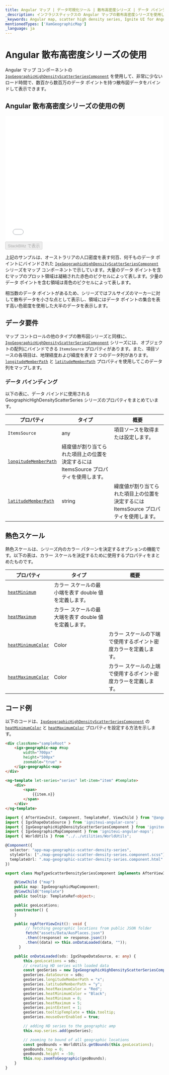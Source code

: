 ```yaml
---
title: Angular マップ | データ可視化ツール | 散布高密度シリーズ | データ バインディング | インフラジスティックス
_description: インフラジスティックスの Angular マップの散布高密度シリーズを使用して、数百から数百万のデータ ポイントから構成される散布図データを最短のロード時間でバインドして表示できます。Ignite UI for Angular マップ シーリズについての詳細を表示します。
_keywords: Angular map, scatter high density series, Ignite UI for Angular, Infragistics, Angular マップ, 散布高密度シリーズ, インフラジスティックス
mentionedTypes: ['XamGeographicMap']
_language: ja
---
```


# Angular 散布高密度シリーズの使用

Angular マップ コンポーネントの [`IgxGeographicHighDensityScatterSeriesComponent`]({environment:dvApiBaseUrl}/products/ignite-ui-angular/api/docs/typescript/latest/classes/igxgeographichighdensityscatterseriescomponent.html) を使用して、非常に少ないロード時間で、数百から数百万のデータ ポイントを持つ散布図データをバインドして表示できます。

## Angular 散布高密度シリーズの使用の例

<div class="sample-container loading" style="height: 400px">
    <iframe id="geo-map-type-scatter-density-series-iframe" src='{environment:dvDemosBaseUrl}/maps/geo-map-type-scatter-density-series' width="100%" height="100%" seamless frameBorder="0" onload="onXPlatSampleIframeContentLoaded(this);" alt="Angular 散布高密度シリーズの使用の例"></iframe>
</div>
<div>
    <button data-localize="stackblitz" disabled class="stackblitz-btn"   data-iframe-id="geo-map-type-scatter-density-series-iframe" data-demos-base-url="{environment:dvDemosBaseUrl}">StackBlitz で表示
    </button>
</div>


<div class="divider--half"></div>

上記のサンプルは、オーストラリアの人口密度を表す何百、何千ものデータ ポイントにバインドされた [`IgxGeographicHighDensityScatterSeriesComponent`]({environment:dvApiBaseUrl}/products/ignite-ui-angular/api/docs/typescript/latest/classes/igxgeographichighdensityscatterseriescomponent.html) シリーズをマップ コンポーネントで示しています。大量のデータ ポイントを含むマップのプロット領域は凝縮された赤色のピクセルによって表します。少量のデータ ポイントを含む領域は青色のピクセルによって表します。

相当数のデータ ポイントがあるため、シリーズではフルサイズのマーカーに対して散布データを小さな点として表示し、領域にはデータ ポイントの集合を表す高い色密度を使用した大半のデータを表示します。

## データ要件

マップ コントロールの他のタイプの散布図シリーズと同様に、[`IgxGeographicHighDensityScatterSeriesComponent`]({environment:dvApiBaseUrl}/products/ignite-ui-angular/api/docs/typescript/latest/classes/igxgeographichighdensityscatterseriescomponent.html) シリーズには、オブジェクトの配列にバインドできる `ItemsSource` プロパティがあります。また、項目ソースの各項目は、地理経度および緯度を表す 2 つのデータ列があります。[`longitudeMemberPath`]({environment:dvApiBaseUrl}/products/ignite-ui-angular/api/docs/typescript/latest/classes/igxgeographichighdensityscatterseriescomponent.html#longitudememberpath) と [`latitudeMemberPath`]({environment:dvApiBaseUrl}/products/ignite-ui-angular/api/docs/typescript/latest/classes/igxgeographichighdensityscatterseriescomponent.html#latitudememberpath) プロパティを使用してこのデータ列をマップします。

### データ バインディング

以下の表に、データ バインドに使用される GeographicHighDensityScatterSeries シリーズのプロパティをまとめています。

| プロパティ                                                                                                                                                                                     | タイプ                                               | 概要                                                |
| ----------------------------------------------------------------------------------------------------------------------------------------------------------------------------------------- | ------------------------------------------------- | ------------------------------------------------- |
| `ItemsSource`                                                                                                                                                                             | any                                               | 項目ソースを取得または設定します。                                 |
| [`longitudeMemberPath`]({environment:dvApiBaseUrl}/products/ignite-ui-angular/api/docs/typescript/latest/classes/igxgeographichighdensityscatterseriescomponent.html#longitudememberpath) | 経度値が割り当てられた項目上の位置を決定するには ItemsSource プロパティを使用します。 |                                                   |
| [`latitudeMemberPath`]({environment:dvApiBaseUrl}/products/ignite-ui-angular/api/docs/typescript/latest/classes/igxgeographichighdensityscatterseriescomponent.html#latitudememberpath)   | string                                            | 緯度値が割り当てられた項目上の位置を決定するには ItemsSource プロパティを使用します。 |

## 熱色スケール

熱色スケールは、シリーズ内のカラー パターンを決定するオプションの機能です。以下の表は、カラー スケールを決定するために使用するプロパティをまとめたものです。

| プロパティ                                                                                                                                                                               | タイプ                             | 概要                               |
| ----------------------------------------------------------------------------------------------------------------------------------------------------------------------------------- | ------------------------------- | -------------------------------- |
| [`heatMinimum`]({environment:dvApiBaseUrl}/products/ignite-ui-angular/api/docs/typescript/latest/classes/igxgeographichighdensityscatterseriescomponent.html#heatminimum)           | カラー スケールの最小端を表す double 値を定義します。 |                                  |
| [`heatMaximum`]({environment:dvApiBaseUrl}/products/ignite-ui-angular/api/docs/typescript/latest/classes/igxgeographichighdensityscatterseriescomponent.html#heatmaximum)           | カラー スケールの最大端を表す double 値を定義します。 |                                  |
| [`heatMinimumColor`]({environment:dvApiBaseUrl}/products/ignite-ui-angular/api/docs/typescript/latest/classes/igxgeographichighdensityscatterseriescomponent.html#heatminimumcolor) | Color                           | カラー スケールの下端で使用するポイント密度カラーを定義します。 |
| [`heatMaximumColor`]({environment:dvApiBaseUrl}/products/ignite-ui-angular/api/docs/typescript/latest/classes/igxgeographichighdensityscatterseriescomponent.html#heatmaximumcolor) | Color                           | カラー スケールの上端で使用するポイント密度カラーを定義します。 |

## コード例

以下のコードは、[`IgxGeographicHighDensityScatterSeriesComponent`]({environment:dvApiBaseUrl}/products/ignite-ui-angular/api/docs/typescript/latest/classes/igxgeographichighdensityscatterseriescomponent.html) の [`heatMinimumColor`]({environment:dvApiBaseUrl}/products/ignite-ui-angular/api/docs/typescript/latest/classes/igxgeographichighdensityscatterseriescomponent.html#heatminimumcolor) と [`heatMaximumColor`]({environment:dvApiBaseUrl}/products/ignite-ui-angular/api/docs/typescript/latest/classes/igxgeographichighdensityscatterseriescomponent.html#heatmaximumcolor) プロパティを設定する方法を示します。

<!-- Angular -->

```html
<div className="sampleRoot" >
    <igx-geographic-map #map
        width="700px"
        height="500px"
        zoomable="true" >
    </igx-geographic-map>
</div>

<ng-template let-series="series" let-item="item" #template>
    <div>
        <span>
            {{item.n}}
        </span>
    </div>
</ng-template>
```

```ts
import { AfterViewInit, Component, TemplateRef, ViewChild } from "@angular/core";
import { IgxShapeDataSource } from 'igniteui-angular-core';
import { IgxGeographicHighDensityScatterSeriesComponent } from 'igniteui-angular-maps';
import { IgxGeographicMapComponent } from 'igniteui-angular-maps';
import { WorldUtils } from "../../utilities/WorldUtils";

@Component({
  selector: "app-map-geographic-scatter-density-series",
  styleUrls: ["./map-geographic-scatter-density-series.component.scss"],
  templateUrl: ".map-geographic-scatter-density-series.component.html"
})

export class MapTypeScatterDensitySeriesComponent implements AfterViewInit {

    @ViewChild ("map")
    public map: IgxGeographicMapComponent;
    @ViewChild("template")
    public tooltip: TemplateRef<object>;

    public geoLocations;
    constructor() {
    }

    public ngAfterViewInit(): void {
         // fetching geographic locations from public JSON folder
         fetch("assets/Data/AusPlaces.json")
         .then((response) => response.json())
         .then((data) => this.onDataLoaded(data, ""));
      }

    public onDataLoaded(sds: IgxShapeDataSource, e: any) {
        this.geoLocations = sds;
        // creating HD series with loaded data
        const geoSeries = new IgxGeographicHighDensityScatterSeriesComponent();
        geoSeries.dataSource = sds;
        geoSeries.longitudeMemberPath = "x";
        geoSeries.latitudeMemberPath = "y";
        geoSeries.heatMaximumColor = "Red";
        geoSeries.heatMinimumColor = "Black";
        geoSeries.heatMinimum = 0;
        geoSeries.heatMaximum = 5;
        geoSeries.pointExtent = 1;
        geoSeries.tooltipTemplate = this.tooltip;
        geoSeries.mouseOverEnabled = true;

        // adding HD series to the geographic amp
        this.map.series.add(geoSeries);

        // zooming to bound of all geographic locations
        const geoBounds = WorldUtils.getBounds(this.geoLocations);
        geoBounds.top = 0;
        geoBounds.height = -50;
        this.map.zoomToGeographic(geoBounds);
    }
}
```
